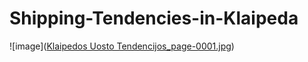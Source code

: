 # Shipping-Tendencies-in-Klaipeda

![image]([Klaipedos Uosto Tendencijos_page-0001.jpg](https://raw.githubusercontent.com/robertasdvarionas/Shipping-Tendencies-in-Klaipeda/refs/heads/main/Klaipedos%20Uosto%20Tendencijos_page-0001.jpg))
